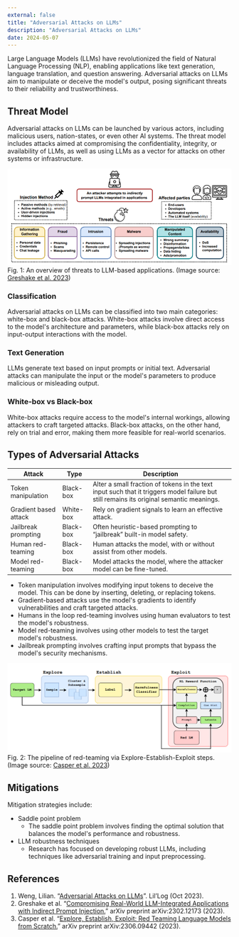 ```yaml
---
external: false
title: "Adversarial Attacks on LLMs"
description: "Adversarial Attacks on LLMs"
date: 2024-05-07
---
```


Large Language Models (LLMs) have revolutionized the field of Natural Language Processing (NLP), enabling applications like text generation, language translation, and question answering. Adversarial attacks on LLMs aim to manipulate or deceive the model's output, posing significant threats to their reliability and trustworthiness.

## Threat Model

Adversarial attacks on LLMs can be launched by various actors, including malicious users, nation-states, or even other AI systems. The threat model includes attacks aimed at compromising the confidentiality, integrity, or availability of LLMs, as well as using LLMs as a vector for attacks on other systems or infrastructure.

![llm threat model](./blog-images/llm-threat-model.png)
Fig. 1: An overview of threats to LLM-based applications. (Image source: [Greshake et al. 2023](https://arxiv.org/abs/2302.12173))

### Classification

Adversarial attacks on LLMs can be classified into two main categories: white-box and black-box attacks. White-box attacks involve direct access to the model's architecture and parameters, while black-box attacks rely on input-output interactions with the model.

### Text Generation

LLMs generate text based on input prompts or initial text. Adversarial attacks can manipulate the input or the model's parameters to produce malicious or misleading output.

### White-box vs Black-box

White-box attacks require access to the model's internal workings, allowing attackers to craft targeted attacks. Black-box attacks, on the other hand, rely on trial and error, making them more feasible for real-world scenarios.

## Types of Adversarial Attacks

| Attack                | Type      | Description                                                                                  |
|-----------------------|-----------|----------------------------------------------------------------------------------------------|
| Token manipulation    | Black-box | Alter a small fraction of tokens in the text input such that it triggers model failure but still remains its original semantic meanings. |
| Gradient based attack | White-box | Rely on gradient signals to learn an effective attack.                                       |
| Jailbreak prompting   | Black-box | Often heuristic-based prompting to “jailbreak” built-in model safety.                          |
| Human red-teaming     | Black-box | Human attacks the model, with or without assist from other models.                            |
| Model red-teaming     | Black-box | Model attacks the model, where the attacker model can be fine-tuned.                         |


- Token manipulation involves modifying input tokens to deceive the model. This can be done by inserting, deleting, or replacing tokens.
- Gradient-based attacks use the model's gradients to identify vulnerabilities and craft targeted attacks.
- Humans in the loop red-teaming involves using human evaluators to test the model's robustness.
- Model red-teaming involves using other models to test the target model's robustness.
- Jailbreak prompting involves crafting input prompts that bypass the model's security mechanisms.

![image info](/content/blog/blog-images/eee-red-teaming.png)
Fig. 2: The pipeline of red-teaming via Explore-Establish-Exploit steps. (Image source: [Casper et al. 2023](https://arxiv.org/abs/2306.09442))

## Mitigations

Mitigation strategies include:
- Saddle point problem
    - The saddle point problem involves finding the optimal solution that balances the model's performance and robustness.
- LLM robustness techniques
    - Research has focused on developing robust LLMs, including techniques like adversarial training and input preprocessing.

## References
1. Weng, Lilian. “[Adversarial Attacks on LLMs](https://lilianweng.github.io/posts/2023-10-25-adv-attack-llm)”. Lil’Log (Oct 2023).
2. Greshake et al. “[Compromising Real-World LLM-Integrated Applications with Indirect Prompt Injection.](https://arxiv.org/abs/2302.12173)” arXiv preprint arXiv:2302.12173 (2023).
3. Casper et al. “[Explore, Establish, Exploit: Red Teaming Language Models from Scratch.](https://arxiv.org/abs/2306.09442)” arXiv preprint arXiv:2306.09442 (2023).